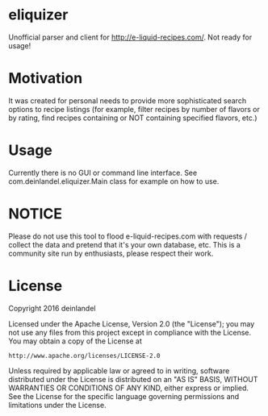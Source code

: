 # eliquizer
Unofficial parser and client for http://e-liquid-recipes.com/. Not ready for usage!

# Motivation

It was created for personal needs to provide more sophisticated search options to recipe listings
(for example, filter recipes by number of flavors or by rating, find recipes containing or NOT containing specified flavors, etc.)

# Usage

Currently there is no GUI or command line interface.
See com.deinlandel.eliquizer.Main class for example on how to use.

# NOTICE
Please do not use this tool to flood e-liquid-recipes.com with requests /  collect the data and pretend that it's your own database, etc.
This is a community site run by enthusiasts, please respect their work.

# License 

Copyright 2016 deinlandel 

Licensed under the Apache License, Version 2.0 (the "License");
you may not use any files from this project except in compliance with the License.
You may obtain a copy of the License at

    http://www.apache.org/licenses/LICENSE-2.0

Unless required by applicable law or agreed to in writing, software
distributed under the License is distributed on an "AS IS" BASIS,
WITHOUT WARRANTIES OR CONDITIONS OF ANY KIND, either express or implied.
See the License for the specific language governing permissions and
limitations under the License.


